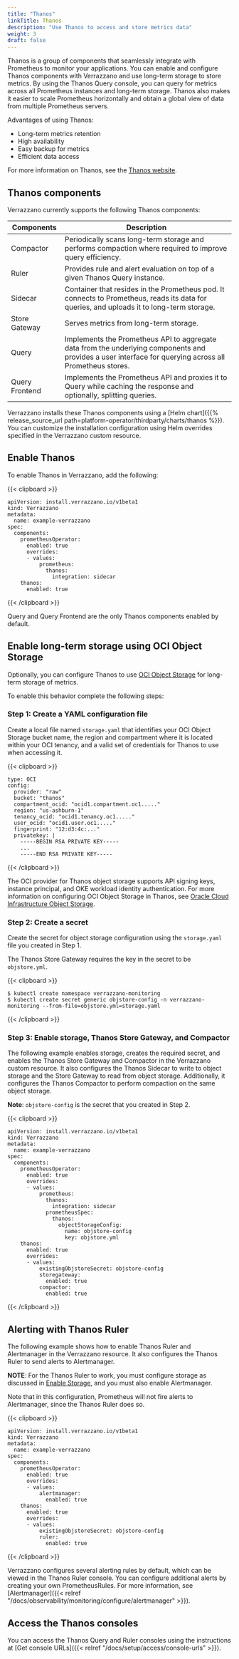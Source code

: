 ```yaml
---
title: "Thanos"
linkTitle: Thanos
description: "Use Thanos to access and store metrics data"
weight: 3
draft: false
---
```


Thanos is a group of components that seamlessly integrate with Prometheus to monitor your applications. You can enable and configure Thanos components with Verrazzano and use long-term storage to store metrics. By using the Thanos Query console, you can query for metrics across all Prometheus instances and long-term storage. Thanos also makes it easier to scale Prometheus horizontally and obtain a global view of data from multiple Prometheus servers.

Advantages of using Thanos:
- Long-term metrics retention
- High availability
- Easy backup for metrics
- Efficient data access

For more information on Thanos, see the [Thanos website](https://thanos.io/).

## Thanos components

Verrazzano currently supports the following Thanos components:

| Components     | Description                                                                                                                                             |
|----------------|---------------------------------------------------------------------------------------------------------------------------------------------------------|
| Compactor      | Periodically scans long-term storage and performs compaction where required to improve query efficiency.                                                |
| Ruler          | Provides rule and alert evaluation on top of a given Thanos Query instance.                                                                             |
| Sidecar        | Container that resides in the Prometheus pod. It connects to Prometheus, reads its data for queries, and uploads it to long-term storage.               |
| Store Gateway  | Serves metrics from long-term storage.                                                                                                                  |
| Query          | Implements the Prometheus API to aggregate data from the underlying components and provides a user interface for querying across all Prometheus stores. |
| Query Frontend | Implements the Prometheus API and proxies it to Query while caching the response and optionally, splitting queries.                                     |

Verrazzano installs these Thanos components using a [Helm chart]({{% release_source_url path=platform-operator/thirdparty/charts/thanos %}}).
You can customize the installation configuration using Helm overrides specified in the Verrazzano custom resource.

## Enable Thanos

To enable Thanos in Verrazzano, add the following:

{{< clipboard >}}
<div class="highlight">

```
apiVersion: install.verrazzano.io/v1beta1
kind: Verrazzano
metadata:
  name: example-verrazzano
spec:
  components:
    prometheusOperator:
      enabled: true
      overrides:
      - values:
          prometheus:
            thanos:
              integration: sidecar
    thanos:
      enabled: true
```

</div>
{{< /clipboard >}}

Query and Query Frontend are the only Thanos components enabled by default.

## Enable long-term storage using OCI Object Storage

Optionally, you can configure Thanos to use [OCI Object Storage](https://docs.oracle.com/en-us/iaas/Content/Object/Concepts/objectstorageoverview.htm)
for long-term storage of metrics.

To enable this behavior complete the following steps:

### Step 1: Create a YAML configuration file

Create a local file named `storage.yaml` that identifies your OCI Object Storage bucket name, the region and compartment
where it is located within your OCI tenancy, and a valid set of credentials for Thanos to use when accessing it.

{{< clipboard >}}
<div class="highlight">

```
type: OCI
config:
  provider: "raw"
  bucket: "thanos"
  compartment_ocid: "ocid1.compartment.oc1....."
  region: "us-ashburn-1"
  tenancy_ocid: "ocid1.tenancy.oc1....."
  user_ocid: "ocid1.user.oc1....."
  fingerprint: "12:d3:4c:..."
  privatekey: |
    -----BEGIN RSA PRIVATE KEY-----
    ...
    -----END RSA PRIVATE KEY-----
```

</div>
{{< /clipboard >}}

The OCI provider for Thanos object storage supports API signing keys, instance principal, and OKE workload identity authentication.
For more information on configuring OCI Object Storage in Thanos, see [Oracle Cloud Infrastructure Object Storage](https://github.com/thanos-io/objstore#oracle-cloud-infrastructure-object-storage).

### Step 2: Create a secret

Create the secret for object storage configuration using the `storage.yaml` file you created in Step 1.

The Thanos Store Gateway requires the key in the secret to be `objstore.yml`.

{{< clipboard >}}
<div class="highlight">

```
$ kubectl create namespace verrazzano-monitoring
$ kubectl create secret generic objstore-config -n verrazzano-monitoring --from-file=objstore.yml=storage.yaml
```

</div>
{{< /clipboard >}}

### Step 3: Enable storage, Thanos Store Gateway, and Compactor

The following example enables storage, creates the required secret, and enables the Thanos Store Gateway and Compactor
in the Verrazzano custom resource. It also configures the Thanos Sidecar to write to object storage and the Store Gateway to read from
object storage. Additionally, it configures the Thanos Compactor to perform compaction on the same object storage.

**Note**: `objstore-config` is the secret that you created in Step 2.

{{< clipboard >}}
<div class="highlight">

```
apiVersion: install.verrazzano.io/v1beta1
kind: Verrazzano
metadata:
  name: example-verrazzano
spec:
  components:
    prometheusOperator:
      enabled: true
      overrides:
      - values:
          prometheus:
            thanos:
              integration: sidecar
            prometheusSpec:
              thanos:
                objectStorageConfig:
                  name: objstore-config
                  key: objstore.yml
    thanos:
      enabled: true
      overrides:
      - values:
          existingObjstoreSecret: objstore-config
          storegateway:
            enabled: true
          compactor:
            enabled: true
```

</div>
{{< /clipboard >}}

## Alerting with Thanos Ruler

The following example shows how to enable Thanos Ruler and Alertmanager in the Verrazzano resource. It also configures
the Thanos Ruler to send alerts to Alertmanager.

**NOTE**: For the Thanos Ruler to work, you must configure storage as discussed in
<a href="#step-3-enable-storage-thanos-store-gateway-and-compactor">Enable Storage</a>, and you must also enable Alertmanager.

Note that in this configuration, Prometheus will not fire alerts to Alertmanager, since the Thanos Ruler does so.

{{< clipboard >}}
<div class="highlight">

```
apiVersion: install.verrazzano.io/v1beta1
kind: Verrazzano
metadata:
  name: example-verrazzano
spec:
  components:
    prometheusOperator:
      enabled: true
      overrides:
      - values:
          alertmanager:
            enabled: true
    thanos:
      enabled: true
      overrides:
      - values:
          existingObjstoreSecret: objstore-config
          ruler:
            enabled: true
```

</div>
{{< /clipboard >}}

Verrazzano configures several alerting rules by default, which can be viewed in the Thanos Ruler console.
You can configure additional alerts by creating your own PrometheusRules. For more information,
see [Alertmanager]({{< relref "/docs/observability/monitoring/configure/alertmanager" >}}).

## Access the Thanos consoles

You can access the Thanos Query and Ruler consoles using the instructions at [Get console URLs]({{< relref "/docs/setup/access/console-urls" >}}).
